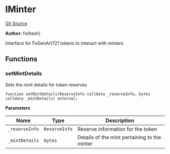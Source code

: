 # IMinter
[Git Source](https://github.com/fxhash/fxhash-evm-contracts/blob/941c33e8dcf9e8d32ef010e754110434710b4bd3/src/interfaces/IMinter.sol)

**Author:**
fx(hash)

Interface for FxGenArt721 tokens to interact with minters


## Functions
### setMintDetails

Sets the mint details for token reserves


```solidity
function setMintDetails(ReserveInfo calldata _reserveInfo, bytes calldata _mintDetails) external;
```
**Parameters**

|Name|Type|Description|
|----|----|-----------|
|`_reserveInfo`|`ReserveInfo`|Reserve information for the token|
|`_mintDetails`|`bytes`|Details of the mint pertaining to the minter|



